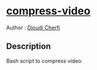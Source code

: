 # [compress-video](https://github.com/djoudi-cherfi/compress-video)

Author : [Djoudi Cherfi](https://github.com/djoudi-cherfi)

## Description

Bash script to compress video.
